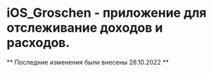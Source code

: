 # iOS_Groschen - приложение для отслеживание доходов и расходов.
** Последние изменения были внесены 28.10.2022 **
